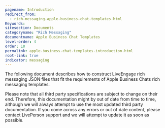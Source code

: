 ```yaml
---
pagename: Introduction
redirect_from:
  - rich-messaging-apple-business-chat-templates.html
Keywords:
sitesection: Documents
categoryname: "Rich Messaging"
documentname: Apple Business Chat Templates
level-order: 4
order: 10
permalink: apple-business-chat-templates-introduction.html
root-link: true
indicator: messaging
---
```


The following document describes how to construct LiveEngage rich messaging JSON files that fit the requirements of Apple Business Chats rich messaging templates.

Please note that all third party specifications are subject to change on their end. Therefore, this documentation might by out of date from time to time, although we will always attempt to use the most updated third party documentation. If you come across any errors or out of date content, please contact LivePerson support and we will attempt to update it as soon as possible.

